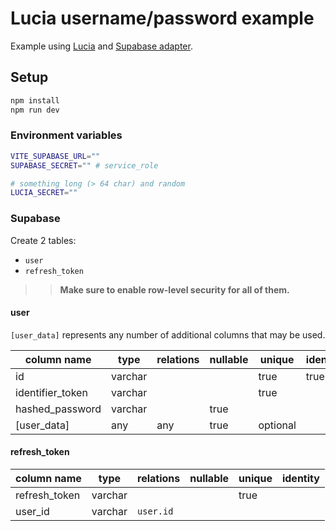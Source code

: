 # Lucia username/password example

Example using [Lucia](https://github.com/pilcrowOnPaper/lucia-sveltekit/tree/main/packages/lucia-sveltekit) and [Supabase adapter](https://github.com/pilcrowOnPaper/lucia-sveltekit/tree/main/packages/adapter-supabase).

## Setup

```bash
npm install
npm run dev
```

### Environment variables

```bash
VITE_SUPABASE_URL=""
SUPABASE_SECRET="" # service_role

# something long (> 64 char) and random
LUCIA_SECRET=""
```

### Supabase

Create 2 tables:

- `user`
- `refresh_token`

> > **Make sure to enable row-level security for all of them.**

#### user

`[user_data]` represents any number of additional columns that may be used.

| column name      | type    | relations | nullable | unique   | identity |
| ---------------- | ------- | --------- | -------- | -------- | -------- |
| id               | varchar |           |          | true     | true     |
| identifier_token | varchar |           |          | true     |          |
| hashed_password  | varchar |           | true     |          |          |
| [user_data]      | any     | any       | true     | optional |          |

#### refresh_token

| column name   | type    | relations | nullable | unique | identity |
| ------------- | ------- | --------- | -------- | ------ | -------- |
| refresh_token | varchar |           |          | true   |          |
| user_id       | varchar | `user.id` |          |        |          |
